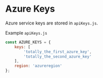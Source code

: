 # Azure Keys

Azure service keys are stored in `apiKeys.js`.


Example `apiKeys.js`
```javascript
const AZURE_KEYS = {
    keys: [
        'totally_the_first_azure_key',
        'totally_the_second_azure_key'
    ],
    region: 'azureregion'
};

```

